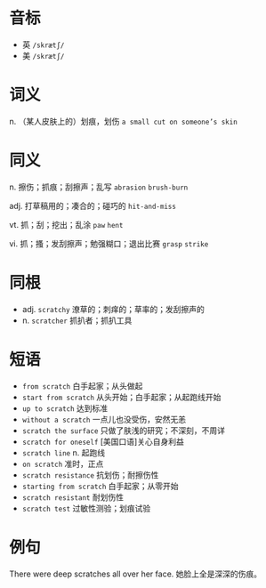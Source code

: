 # 音标

- 英 `/skrætʃ/`
- 美 `/skrætʃ/`

# 词义

n. （某人皮肤上的）划痕，划伤
`a small cut on someone’s skin`

# 同义

n. 擦伤；抓痕；刮擦声；乱写
`abrasion` `brush-burn`

adj. 打草稿用的；凑合的；碰巧的
`hit-and-miss`

vt. 抓；刮；挖出；乱涂
`paw` `hent`

vi. 抓；搔；发刮擦声；勉强糊口；退出比赛
`grasp` `strike`

# 同根

- adj. `scratchy` 潦草的；刺痒的；草率的；发刮擦声的
- n. `scratcher` 抓扒者；抓扒工具

# 短语

- `from scratch` 白手起家；从头做起
- `start from scratch` 从头开始；白手起家；从起跑线开始
- `up to scratch` 达到标准
- `without a scratch` 一点儿也没受伤，安然无恙
- `scratch the surface` 只做了肤浅的研究；不深刻，不周详
- `scratch for oneself` [美国口语]关心自身利益
- `scratch line` n. 起跑线
- `on scratch` 准时，正点
- `scratch resistance` 抗划伤；耐擦伤性
- `starting from scratch` 白手起家；从零开始
- `scratch resistant` 耐划伤性
- `scratch test` 过敏性测验；划痕试验

# 例句

There were deep scratches all over her face.
她脸上全是深深的伤痕。


